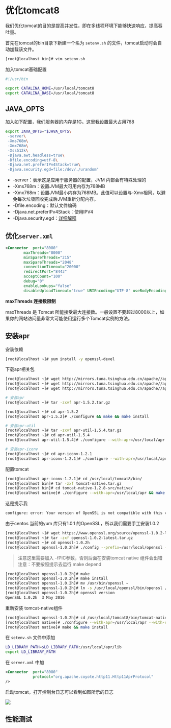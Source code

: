 # 优化tomcat8

我们优化tomcat的目的是提高并发性，即在多线程环境下能够快速响应，提高吞吐量。

首先在tomcat的bin目录下新建一个名为 `setenv.sh` 的文件，tomcat启动时会自动加载该文件。

```bash
[root@localhost bin]# vim setenv.sh
```

加入tomcat基础配置

```bash
#!/usr/bin

export CATALINA_HOME=/usr/local/tomcat8
export CATALINA_BASE=/usr/local/tomcat8
```

## JAVA_OPTS

加入如下配置，我们服务器的内存是1G。这里我设置最大占用768

```bash
export JAVA_OPTS="$JAVA_OPTS\
 -server\
 -Xms768m\
 -Xmx768m\
 -Xss512k\
 -Djava.awt.headless=true\
 -Dfile.encoding=utf-8\
 -Djava.net.preferIPv4Stack=true\
 -Djava.security.egd=file:/dev/./urandom"
```

- -server：表示这是应用于服务器的配置，JVM 内部会有特殊处理的
- -Xms768m：设置JVM最大可用内存为768MB
- -Xmx768m：设置JVM最小内存为768MB。此值可以设置与-Xmx相同，以避免每次垃圾回收完成后JVM重新分配内存。
- -Dfile.encoding：默认文件编码
- -Djava.net.preferIPv4Stack：使用IPV4
- -Djava.security.egd：[详细解释](http://fengbin2005.iteye.com/blog/2313845)

## 优化`server.xml`

```xml
<Connector  port="8080" 
		maxThreads="8000"
       	minSpareThreads="215"
       	maxSpareThreads="2048"
        connectionTimeout="20000"
        redirectPort="8443"
		acceptCount="100"
        debug="0"
		enableLookups="false"
		disableUploadTimeout="true" URIEncoding="UTF-8" useBodyEncodingForURI="true" />
```

**maxThreads 连接数限制**

maxThreads 是 Tomcat 所能接受最大连接数。一般设置不要超过8000以上，如果你的网站访问量非常大可能使用运行多个Tomcat实例的方法。

## 安装apr

安装依赖

```bash
[root@localhost ~]# yum install -y openssl-devel
```

下载apr相关包

```bash
[root@localhost ~]# wget http://mirrors.tuna.tsinghua.edu.cn/apache//apr/apr-1.5.2.tar.gz
[root@localhost ~]# wget http://mirrors.tuna.tsinghua.edu.cn/apache//apr/apr-util-1.5.4.tar.gz
[root@localhost ~]# wget http://mirrors.tuna.tsinghua.edu.cn/apache//apr/apr-iconv-1.2.1.tar.gz

# 安装apr
[root@localhost ~]# tar -zxvf apr-1.5.2.tar.gz

[root@localhost ~]# cd apr-1.5.2
[root@localhost apr-1.5.2]# ./configure && make && make install

# 安装apr-util
[root@localhost ~]# tar -zxvf apr-util-1.5.4.tar.gz
[root@localhost ~]# cd apr-util-1.5.4
[root@localhost apr-util-1.5.4]# ./configure --with-apr=/usr/local/apr && make && make install

# 安装apr-iconv
[root@localhost ~]# cd apr-iconv-1.2.1
[root@localhost apr-iconv-1.2.1]# ./configure --with-apr=/usr/local/apr && make && make install
```

配置tomcat

```bash
[root@localhost apr-iconv-1.2.1]# cd /usr/local/tomcat8/bin/
[root@localhost bin]# tar -zxf tomcat-native.tar.gz
[root@localhost bin]# cd tomcat-native-1.2.8-src/native/
[root@localhost native]# ./configure --with-apr=/usr/local/apr && make && make install
```

这是提示我

```bash
configure: error: Your version of OpenSSL is not compatible with this version of tcnative
```

由于centos 当前的yum 库只有1.0.1 的OpenSSL，所以我们需要手工安装1.0.2

```bash
[root@localhost ~]# wget https://www.openssl.org/source/openssl-1.0.2-latest.tar.gz
[root@localhost ~]# tar -zxf openssl-1.0.2-latest.tar.gz
[root@localhost ~]# cd openssl-1.0.2h
[root@localhost openssl-1.0.2h]# ./config --prefix=/usr/local/openssl -fPIC
```

> 注意这里需要加入 -fPIC参数，否则后面在安装tomcat native 组件会出错
> 注意：不要按照提示去运行 make depend

```bash
[root@localhost openssl-1.0.2h]# make
[root@localhost openssl-1.0.2h]# make install
[root@localhost openssl-1.0.2h]# mv /usr/bin/openssl ~
[root@localhost openssl-1.0.2h]# ln -s /usr/local/openssl/bin/openssl /usr/bin/openssl
[root@localhost openssl-1.0.2h]# openssl version
OpenSSL 1.0.2h  3 May 2016
```

重新安装 tomcat-native组件

```bash
[root@localhost openssl-1.0.2h]# cd /usr/local/tomcat8/bin/tomcat-native-1.2.8-src/native/
[root@localhost native]# ./configure --with-apr=/usr/local/apr --with-ssl=/usr/local/openssl
[root@localhost native]# make && make install
```

在 `setenv.sh` 文件中添加

```bash
LD_LIBRARY_PATH=$LD_LIBRARY_PATH:/usr/local/apr/lib
export LD_LIBRARY_PATH
```

在 `server.xml` 中加

```xml
<Connector 	port="8080" 
            protocol="org.apache.coyote.http11.Http11AprProtocol"
/>
```

启动tomcat，打开控制台日志可以看到如图所示的日志

![](https://ooo.0o0.ooo/2016/09/09/57d281093d907.png)

## 性能测试